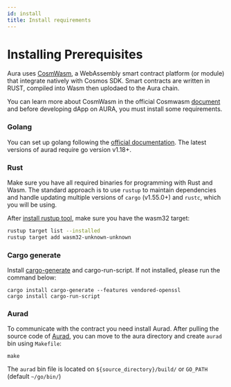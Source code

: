 ```yaml
---
id: install
title: Install requirements
---
```


# Installing Prerequisites
Aura uses [CosmWasm](https://cosmwasm.com/), a WebAssembly smart contract platform (or module) that integrate natively with Cosmos SDK. Smart contracts are written in RUST, compiled into Wasm then uplodaed to the Aura chain.

You can learn more about CosmWasm in the official Cosmwasm [document](https://docs.cosmwasm.com/docs/1.0/) and before developing dApp on AURA, you must install some requirements.

### Golang
You can set up golang following the [official documentation](https://go.dev/doc/install). The latest versions of aurad require go version v1.18+.

### Rust
Make sure you have all required binaries for programming with Rust and Wasm. The standard approach is to use `rustup` to maintain dependencies and handle updating multiple versions of `cargo` (v1.55.0+) and `rustc`, which you will be using.  

After [install rustup tool](https://rustup.rs/), make sure you have the wasm32 target:
```sh
rustup target list --installed
rustup target add wasm32-unknown-unknown
```

### Cargo generate
Install [cargo-generate](https://github.com/ashleygwilliams/cargo-generate) and cargo-run-script. If not installed, please run the command below:
```
cargo install cargo-generate --features vendored-openssl
cargo install cargo-run-script
```

### Aurad
To communicate with the contract you need install Aurad. After pulling the source code of [Aurad](https://github.com/aura-nw/aura), you can move to the aura directory and create `aurad` bin using `Makefile`:
```
make
```
The `aurad` bin file is located on `${source_directory}/build/` or `GO_PATH` (default `~/go/bin/`)
